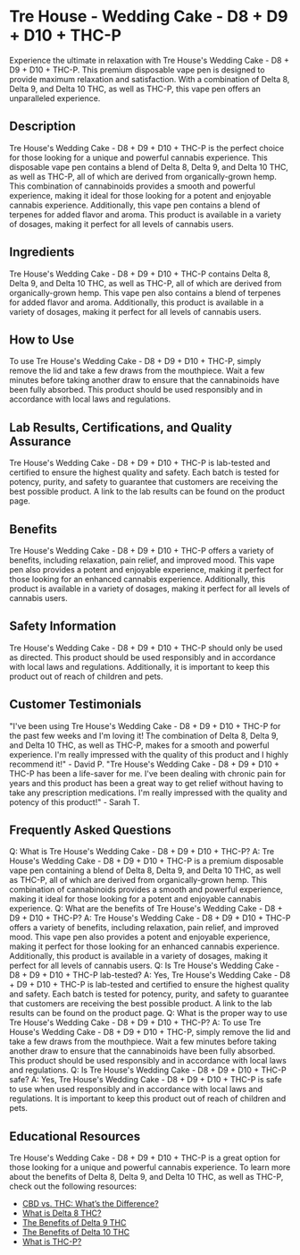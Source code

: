 # Tre House - Wedding Cake - D8 + D9 + D10 + THC-P
Experience the ultimate in relaxation with Tre House's Wedding Cake - D8 + D9 + D10 + THC-P. This premium disposable vape pen is designed to provide maximum relaxation and satisfaction. With a combination of Delta 8, Delta 9, and Delta 10 THC, as well as THC-P, this vape pen offers an unparalleled experience.
## Description
Tre House's Wedding Cake - D8 + D9 + D10 + THC-P is the perfect choice for those looking for a unique and powerful cannabis experience. This disposable vape pen contains a blend of Delta 8, Delta 9, and Delta 10 THC, as well as THC-P, all of which are derived from organically-grown hemp. This combination of cannabinoids provides a smooth and powerful experience, making it ideal for those looking for a potent and enjoyable cannabis experience. Additionally, this vape pen contains a blend of terpenes for added flavor and aroma. This product is available in a variety of dosages, making it perfect for all levels of cannabis users.
## Ingredients
Tre House's Wedding Cake - D8 + D9 + D10 + THC-P contains Delta 8, Delta 9, and Delta 10 THC, as well as THC-P, all of which are derived from organically-grown hemp. This vape pen also contains a blend of terpenes for added flavor and aroma. Additionally, this product is available in a variety of dosages, making it perfect for all levels of cannabis users.
## How to Use
To use Tre House's Wedding Cake - D8 + D9 + D10 + THC-P, simply remove the lid and take a few draws from the mouthpiece. Wait a few minutes before taking another draw to ensure that the cannabinoids have been fully absorbed. This product should be used responsibly and in accordance with local laws and regulations.
## Lab Results, Certifications, and Quality Assurance
Tre House's Wedding Cake - D8 + D9 + D10 + THC-P is lab-tested and certified to ensure the highest quality and safety. Each batch is tested for potency, purity, and safety to guarantee that customers are receiving the best possible product. A link to the lab results can be found on the product page.
## Benefits
Tre House's Wedding Cake - D8 + D9 + D10 + THC-P offers a variety of benefits, including relaxation, pain relief, and improved mood. This vape pen also provides a potent and enjoyable experience, making it perfect for those looking for an enhanced cannabis experience. Additionally, this product is available in a variety of dosages, making it perfect for all levels of cannabis users.
## Safety Information
Tre House's Wedding Cake - D8 + D9 + D10 + THC-P should only be used as directed. This product should be used responsibly and in accordance with local laws and regulations. Additionally, it is important to keep this product out of reach of children and pets.
## Customer Testimonials
"I've been using Tre House's Wedding Cake - D8 + D9 + D10 + THC-P for the past few weeks and I'm loving it! The combination of Delta 8, Delta 9, and Delta 10 THC, as well as THC-P, makes for a smooth and powerful experience. I'm really impressed with the quality of this product and I highly recommend it!" - David P.
"Tre House's Wedding Cake - D8 + D9 + D10 + THC-P has been a life-saver for me. I've been dealing with chronic pain for years and this product has been a great way to get relief without having to take any prescription medications. I'm really impressed with the quality and potency of this product!" - Sarah T.
## Frequently Asked Questions
Q: What is Tre House's Wedding Cake - D8 + D9 + D10 + THC-P?
A: Tre House's Wedding Cake - D8 + D9 + D10 + THC-P is a premium disposable vape pen containing a blend of Delta 8, Delta 9, and Delta 10 THC, as well as THC-P, all of which are derived from organically-grown hemp. This combination of cannabinoids provides a smooth and powerful experience, making it ideal for those looking for a potent and enjoyable cannabis experience.
Q: What are the benefits of Tre House's Wedding Cake - D8 + D9 + D10 + THC-P?
A: Tre House's Wedding Cake - D8 + D9 + D10 + THC-P offers a variety of benefits, including relaxation, pain relief, and improved mood. This vape pen also provides a potent and enjoyable experience, making it perfect for those looking for an enhanced cannabis experience. Additionally, this product is available in a variety of dosages, making it perfect for all levels of cannabis users.
Q: Is Tre House's Wedding Cake - D8 + D9 + D10 + THC-P lab-tested?
A: Yes, Tre House's Wedding Cake - D8 + D9 + D10 + THC-P is lab-tested and certified to ensure the highest quality and safety. Each batch is tested for potency, purity, and safety to guarantee that customers are receiving the best possible product. A link to the lab results can be found on the product page.
Q: What is the proper way to use Tre House's Wedding Cake - D8 + D9 + D10 + THC-P?
A: To use Tre House's Wedding Cake - D8 + D9 + D10 + THC-P, simply remove the lid and take a few draws from the mouthpiece. Wait a few minutes before taking another draw to ensure that the cannabinoids have been fully absorbed. This product should be used responsibly and in accordance with local laws and regulations.
Q: Is Tre House's Wedding Cake - D8 + D9 + D10 + THC-P safe?
A: Yes, Tre House's Wedding Cake - D8 + D9 + D10 + THC-P is safe to use when used responsibly and in accordance with local laws and regulations. It is important to keep this product out of reach of children and pets.
## Educational Resources
Tre House's Wedding Cake - D8 + D9 + D10 + THC-P is a great option for those looking for a unique and powerful cannabis experience. To learn more about the benefits of Delta 8, Delta 9, and Delta 10 THC, as well as THC-P, check out the following resources: 
- [CBD vs. THC: What’s the Difference?](https://www.healthline.com/health/cbd-vs-thc)
- [What is Delta 8 THC?](https://www.leafly.com/news/cannabis-101/what-is-delta-8-thc)
- [The Benefits of Delta 9 THC](https://www.hightimes.com/health/benefits-delta-9-thc/)
- [The Benefits of Delta 10 THC](https://www.hightimes.com/health/benefits-delta-10-thc/)
- [What is THC-P?](https://www.hightimes.com/health/what-is-thc-p/)
